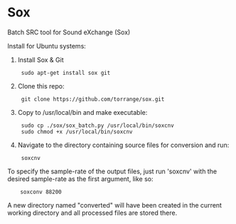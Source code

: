 Sox
===

Batch SRC tool for Sound eXchange (Sox)

Install for Ubuntu systems:


1. Install Sox & Git
	
		sudo apt-get install sox git



2. Clone this repo:

		git clone https://github.com/torrange/sox.git



3. Copy to /usr/local/bin and make executable:

		sudo cp ./sox/sox_batch.py /usr/local/bin/soxcnv
		sudo chmod +x /usr/local/bin/soxcnv


4. Navigate to the directory containing source files for conversion and run:

		soxcnv 


To specify the sample-rate of the output files, just run 'soxcnv' with the desired sample-rate as the first argument, like so:

		soxconv 88200
		
	
A new directory named "converted" will have been created in the current working directory and
all processed files are stored there. 
